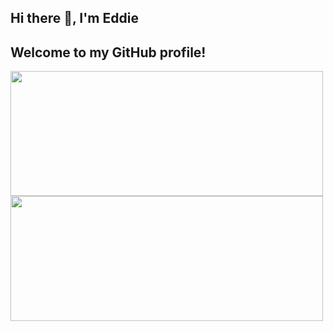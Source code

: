 ## Hi there 👋, I'm Eddie
## Welcome to my GitHub profile!
<a href="https://github.com/Eddead/github-readme-stats">
  <img height=200 align="center" width=500 src="https://github-readme-stats.vercel.app/api?username=Eddead&show_icons=true&theme=default&hide=stars,prs,issues" />
</a>
<a href="https://github.com/Eddead/convoychat">
  <img height=200 align="center" width=500 src="https://github-readme-stats.vercel.app/api/top-langs?username=Eddead&layout=compact&langs_count=8" />
</a>

